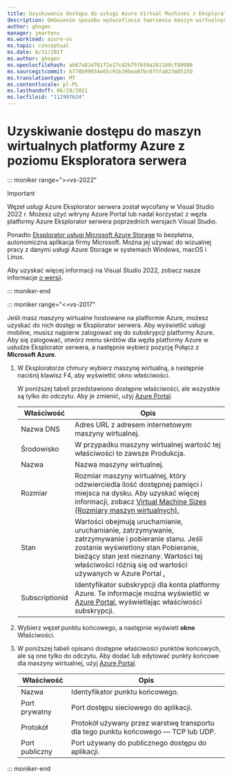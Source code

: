 ```yaml
---
title: Uzyskiwanie dostępu do usługi Azure Virtual Machines z Eksplorator serwera | Microsoft Docs
description: Omówienie sposobu wyświetlania tworzenia maszyn wirtualnych platformy Azure i zarządzania nimi w Eksplorator serwera w Visual Studio.
author: ghogen
manager: jmartens
ms.workload: azure-vs
ms.topic: conceptual
ms.date: 8/31/2017
ms.author: ghogen
ms.openlocfilehash: ab67a81d761f2e17c82b75fb59a201188cf80986
ms.sourcegitcommit: b770b99034e65c91b29bea87bc6f5fa02348515b
ms.translationtype: MT
ms.contentlocale: pl-PL
ms.lasthandoff: 06/28/2021
ms.locfileid: "112997634"
---
```

# <a name="accessing-azure-virtual-machines-from-server-explorer"></a>Uzyskiwanie dostępu do maszyn wirtualnych platformy Azure z poziomu Eksploratora serwera

::: moniker range=">=vs-2022"
> [!Important]
> Węzeł usługi Azure Eksplorator serwera został wycofany w Visual Studio 2022 r. Możesz użyć witryny Azure Portal lub nadal korzystać z węzła platformy Azure Eksplorator serwera poprzednich wersjach Visual Studio.
>
> Ponadto [Eksplorator usługi Microsoft Azure Storage](/azure/vs-azure-tools-storage-manage-with-storage-explorer) to bezpłatna, autonomiczna aplikacja firmy Microsoft. Można jej używać do wizualnej pracy z danymi usługi Azure Storage w systemach Windows, macOS i Linux.
>
> Aby uzyskać więcej informacji na Visual Studio 2022, zobacz nasze informacje [o wersji](/visualstudio/releases/2022/release-notes-preview/).

::: moniker-end

::: moniker range="<=vs-2017"

Jeśli masz maszyny wirtualne hostowane na platformie Azure, możesz uzyskać do nich dostęp w Eksplorator serwera. Aby wyświetlić usługi mobilne, musisz najpierw zalogować się do subskrypcji platformy Azure. Aby się zalogować, otwórz menu skrótów dla węzła platformy Azure w usłudze Eksplorator serwera, a następnie wybierz pozycję Połącz z **Microsoft Azure**.

1. W Eksploratorze chmury wybierz maszynę wirtualną, a następnie naciśnij klawisz F4, aby wyświetlić okno właściwości.

    W poniższej tabeli przedstawiono dostępne właściwości, ale wszystkie są tylko do odczytu. Aby je zmienić, użyj [Azure Portal](https://portal.azure.com).

   | Właściwość | Opis |
   | --- | --- |
   | Nazwa DNS |Adres URL z adresem internetowym maszyny wirtualnej. |
   | Środowisko |W przypadku maszyny wirtualnej wartość tej właściwości to zawsze Produkcja. |
   | Nazwa |Nazwa maszyny wirtualnej. |
   | Rozmiar |Rozmiar maszyny wirtualnej, który odzwierciedla ilość dostępnej pamięci i miejsca na dysku. Aby uzyskać więcej informacji, zobacz [Virtual Machine Sizes (Rozmiary maszyn wirtualnych).](/azure/cloud-services/cloud-services-sizes-specs) |
   | Stan |Wartości obejmują uruchamianie, uruchamianie, zatrzymywanie, zatrzymywanie i pobieranie stanu. Jeśli zostanie wyświetlony stan Pobieranie, bieżący stan jest nieznany. Wartości tej właściwości różnią się od wartości używanych w Azure Portal [.](https://portal.azure.com) |
   | Subscriptionid |Identyfikator subskrypcji dla konta platformy Azure. Te informacje można wyświetlić w [Azure Portal,](https://portal.azure.com) wyświetlając właściwości subskrypcji. |
2. Wybierz węzeł punktu końcowego, a następnie wyświetl **okno** Właściwości.
3. W poniższej tabeli opisano dostępne właściwości punktów końcowych, ale są one tylko do odczytu. Aby dodać lub edytować punkty końcowe dla maszyny wirtualnej, użyj [Azure Portal](https://portal.azure.com).

   | Właściwość | Opis |
   | --- | --- |
   | Nazwa |Identyfikator punktu końcowego. |
   | Port prywatny |Port dostępu sieciowego do aplikacji. |
   | Protokół |Protokół używany przez warstwę transportu dla tego punktu końcowego — TCP lub UDP. |
   | Port publiczny |Port używany do publicznego dostępu do aplikacji. |

::: moniker-end